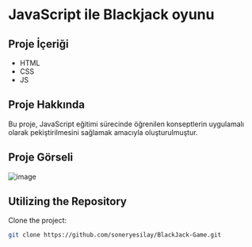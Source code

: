 # JavaScript ile Blackjack oyunu

## Proje İçeriği

- HTML
- CSS
- JS


## Proje Hakkında

Bu proje, JavaScript eğitimi sürecinde öğrenilen konseptlerin uygulamalı olarak pekiştirilmesini sağlamak amacıyla oluşturulmuştur.

## Proje Görseli

![image](https://github.com/soneryesilay/JS-BlackJackGame/assets/122547220/30c90dfa-d528-4231-be3d-b25637063467)

## Utilizing the Repository

Clone the project: 


```bash
git clone https://github.com/soneryesilay/BlackJack-Game.git
```

